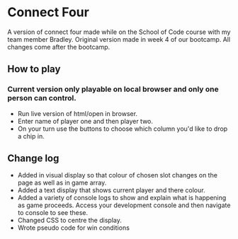 # Connect Four

A version of connect four made while on the School of Code course with my team member Bradley.
Original version made in week 4 of our bootcamp.
All changes come after the bootcamp.

## How to play
### Current version only playable on local browser and only one person can control.
- Run live version of html/open in browser.
- Enter name of player one and then player two.
- On your turn use the buttons to choose which column you'd like to drop a chip in.

## Change log

- Added in visual display so that colour of chosen slot changes on the page as well as in game array.
- Added a text display that shows current player and there colour.
- Added a variety of console logs to show and explain what is happening as game proceeds. Access your development console and then navigate to console to see these.
- Changed CSS to centre the display.
- Wrote pseudo code for win conditions

